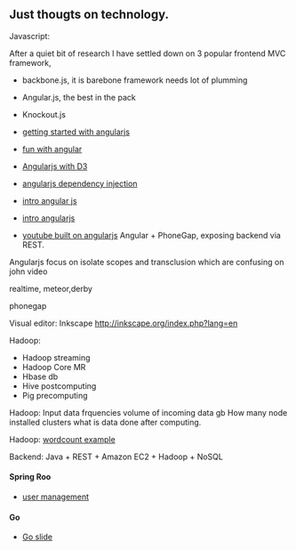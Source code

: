 ## Just thougts on technology.


Javascript:

After a quiet bit of research I have settled down on 3 popular frontend MVC framework,

- backbone.js, it is barebone framework needs lot of plumming 
- Angular.js, the best in the pack
- Knockout.js

- [getting started with angularjs](http://www.adobe.com/devnet/html5/articles/getting-started-with-angularjs.html)
- [fun with angular](http://devgirl.org/2013/03/21/fun-with-angularjs/)
- [Angularjs with D3](https://github.com/fullscale/dangle)
- [angularjs dependency injection](http://www.alexrothenberg.com/2013/02/11/the-magic-behind-angularjs-dependency-injection.html)
- [intro angular js](http://blog.akquinet.de/2013/01/22/maintainable-rich-web-applications-with-angularjs/#more-2552)
- [intro angularjs](http://blog.kaggle.com/2013/01/14/webapps-for-data-scientists-building-your-first-crud/)
- [youtube built on angularjs](https://github.com/mikecrittenden/toogles)
Angular + PhoneGap, exposing backend via REST.

 Angularjs focus on isolate scopes and transclusion which are confusing on john video

realtime,
meteor,derby

phonegap

Visual editor: Inkscape
http://inkscape.org/index.php?lang=en


Hadoop:
- Hadoop streaming
- Hadoop Core MR
- Hbase db
- Hive postcomputing
- Pig  precomputing

Hadoop:
Input data frquencies
volume of incoming data gb
How many node installed clusters
what is data done after computing.

Hadoop:
[wordcount example](http://kickstarthadoop.blogspot.com/2011/04/word-count-hadoop-map-reduce-example.html)

Backend: Java + REST + Amazon EC2 + Hadoop + NoSQL


#### Spring Roo
-  [user management](http://raginggoblin.wordpress.com/)

#### Go
- [Go slide](http://www.slideshare.net/derekcollison/go-conference-japan)
